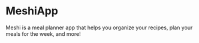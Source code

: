 # MeshiApp
Meshi is a meal planner app that helps you organize your recipes, plan your meals for the week, and more!
